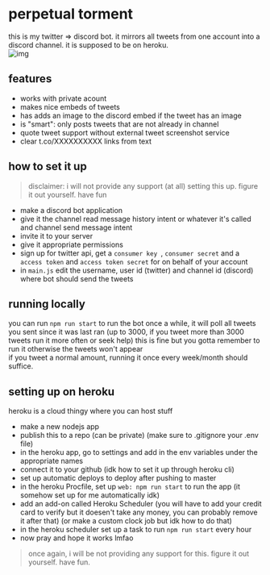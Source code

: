 # perpetual torment
this is my twitter => discord bot. it mirrors all tweets from one account into a discord channel. it is supposed to be on heroku.  
![img](https://cdn.discordapp.com/attachments/704792091955429426/944693815233609808/unknown.png)

## features
- works with private acount
- makes nice embeds of tweets
- has adds an image to the discord embed if the tweet has an image
- is "smart": only posts tweets that are not already in channel
- quote tweet support without external tweet screenshot service
- clear t.co/XXXXXXXXXX links from text

## how to set it up
> disclaimer: i will not provide any support (at all) setting this up. figure it out yourself. have fun
  
- make a discord bot application
- give it the channel read message history intent or whatever it's called and channel send message intent
- invite it to your server
- give it appropriate permissions
- sign up for twitter api, get a `consumer key `, `consumer secret` and a `access token` and `access token secret` for on behalf of your account
- in `main.js` edit the username, user id (twitter) and channel id (discord) where bot should send the tweets

## running locally
you can run `npm run start` to run the bot once a while, it will poll all tweets you sent since it was last ran (up to 3000, if you tweet more than 3000 tweets run it more often or seek help)
this is fine but you gotta remember to run it otherwise the tweets won't appear  
if you tweet a normal amount, running it once every week/month should suffice.

## setting up on heroku
heroku is a cloud thingy where you can host stuff
- make a new nodejs app
- publish this to a repo (can be private) (make sure to .gitignore your .env file)
- in the heroku app, go to settings and add  in the env variables under the appropriate names
- connect it to your github (idk how to set it up through heroku cli)
- set up automatic deploys to deploy after pushing to master
- in the heroku Procfile, set up `web: npm run start` to run the app (it somehow set up for me automatically idk)
- add an add-on called Heroku Scheduler (you will have to add your credit card to verify but it doesen't take any money, you can probably remove it after that) (or make a custom clock job but idk how to do that)
- in the heroku scheduler set up a task to run `npm run start` every hour
- now pray and hope it works lmfao
  
> once again, i will be not providing any support for this. figure it out yourself. have fun.